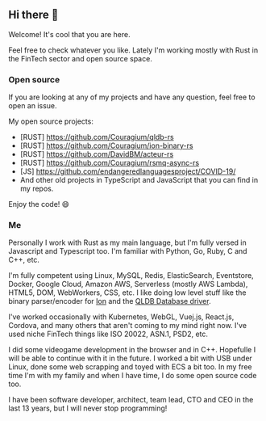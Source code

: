 ## Hi there 👋

Welcome! It's cool that you are here.

Feel free to check whatever you like. Lately I'm working mostly with Rust in the FinTech sector and open source space.

### Open source

If you are looking at any of my projects and have any question, feel free to open an issue.

My open source projects:

- [RUST] https://github.com/Couragium/qldb-rs
- [RUST] https://github.com/Couragium/ion-binary-rs
- [RUST] https://github.com/DavidBM/acteur-rs
- [RUST] https://github.com/Couragium/rsmq-async-rs
- [JS] https://github.com/endangeredlanguagesproject/COVID-19/
- And other old projects in TypeScript and JavaScript that you can find in my repos.

Enjoy the code! 😄 

### Me

Personally I work with Rust as my main language, but I'm fully versed in Javascript and Typescript too. I'm familiar with Python, Go, Ruby, C and C++, etc.  

I'm fully competent using Linux, MySQL, Redis, ElasticSearch, Eventstore, Docker, Google Cloud, Amazon AWS, Serverless (mostly AWS Lambda), HTML5, DOM, WebWorkers, CSS, etc. I like doing low level stuff like the binary parser/encoder for [Ion](https://github.com/Couragium/ion-binary-rs) and the [QLDB Database driver](https://github.com/Couragium/qldb-rs).  

I've worked occasionally with Kubernetes, WebGL, Vuej.js, React.js, Cordova, and many others that aren't coming to my mind right now. I've used niche FinTech things like ISO 20022, ASN.1, PSD2, etc. 

I did some videogame development in the browser and in C++. Hopefulle I will be able to continue with it in the future. I worked a bit with USB under Linux, done some web scrapping and toyed with ECS a bit too. In my free time I'm with my family and when I have time, I do some open source code too.

I have been software developer, architect, team lead, CTO and CEO in the last 13 years, but I will never stop programming!
